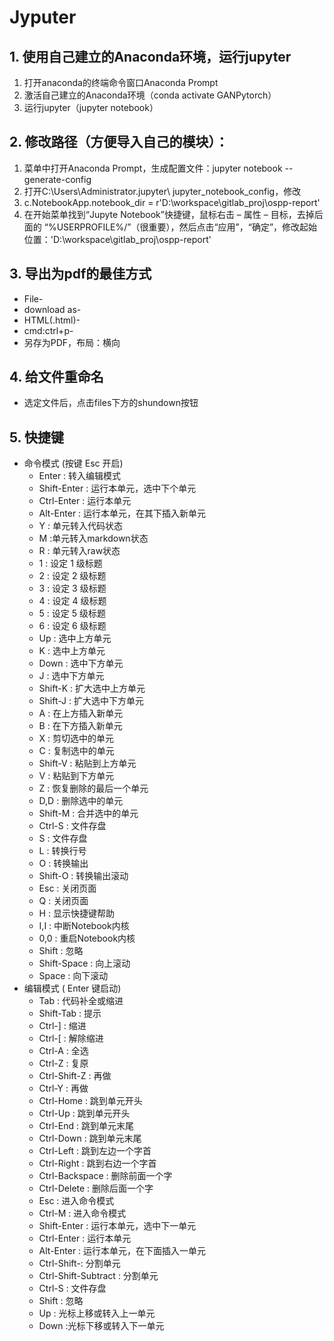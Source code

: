 # Jyputer

## 1. 使用自己建立的Anaconda环境，运行jupyter
1. 打开anaconda的终端命令窗口Anaconda Prompt
1. 激活自己建立的Anaconda环境（conda activate GANPytorch）
1. 运行jupyter（jupyter notebook）

## 2. 修改路径（方便导入自己的模块）：
1. 菜单中打开Anaconda Prompt，生成配置文件：jupyter notebook --generate-config
1. 打开C:\Users\Administrator\.jupyter\ jupyter_notebook_config，修改
1. c.NotebookApp.notebook_dir = r'D:\workspace\gitlab_proj\ospp-report'
1. 在开始菜单找到“Jupyte Notebook”快捷键，鼠标右击 – 属性 – 目标，去掉后面的 “%USERPROFILE%/”（很重要），然后点击“应用”，“确定”，修改起始位置：'D:\workspace\gitlab_proj\ospp-report'



## 3. 导出为pdf的最佳方式
- File-
- download as-
- HTML(.html)-
- cmd:ctrl+p-
- 另存为PDF，布局：横向

## 4. 给文件重命名
- 选定文件后，点击files下方的shundown按钮


## 5. 快捷键

- 命令模式 (按键 Esc 开启)
	- Enter : 转入编辑模式
	- Shift-Enter : 运行本单元，选中下个单元
	- Ctrl-Enter : 运行本单元
	- Alt-Enter : 运行本单元，在其下插入新单元
	- Y : 单元转入代码状态
	- M :单元转入markdown状态
	- R : 单元转入raw状态
	- 1 : 设定 1 级标题
	- 2 : 设定 2 级标题
	- 3 : 设定 3 级标题
	- 4 : 设定 4 级标题
	- 5 : 设定 5 级标题
	- 6 : 设定 6 级标题
	- Up : 选中上方单元
	- K : 选中上方单元
	- Down : 选中下方单元
	- J : 选中下方单元
	- Shift-K : 扩大选中上方单元
	- Shift-J : 扩大选中下方单元
	- A : 在上方插入新单元
	- B : 在下方插入新单元
	- X : 剪切选中的单元
	- C : 复制选中的单元
	- Shift-V : 粘贴到上方单元
	- V : 粘贴到下方单元
	- Z : 恢复删除的最后一个单元
	- D,D : 删除选中的单元
	- Shift-M : 合并选中的单元
	- Ctrl-S : 文件存盘
	- S : 文件存盘
	- L : 转换行号
	- O : 转换输出
	- Shift-O : 转换输出滚动
	- Esc : 关闭页面
	- Q : 关闭页面
	- H : 显示快捷键帮助
	- I,I : 中断Notebook内核
	- 0,0 : 重启Notebook内核
	- Shift : 忽略
	- Shift-Space : 向上滚动
	- Space : 向下滚动
- 编辑模式 ( Enter 键启动)
	- Tab : 代码补全或缩进
	- Shift-Tab : 提示
	- Ctrl-] : 缩进
	- Ctrl-[ : 解除缩进
	- Ctrl-A : 全选
	- Ctrl-Z : 复原
	- Ctrl-Shift-Z : 再做
	- Ctrl-Y : 再做
	- Ctrl-Home : 跳到单元开头
	- Ctrl-Up : 跳到单元开头
	- Ctrl-End : 跳到单元末尾
	- Ctrl-Down : 跳到单元末尾
	- Ctrl-Left : 跳到左边一个字首
	- Ctrl-Right : 跳到右边一个字首
	- Ctrl-Backspace : 删除前面一个字
	- Ctrl-Delete : 删除后面一个字
	- Esc : 进入命令模式
	- Ctrl-M : 进入命令模式
	- Shift-Enter : 运行本单元，选中下一单元
	- Ctrl-Enter : 运行本单元
	- Alt-Enter : 运行本单元，在下面插入一单元
	- Ctrl-Shift-: 分割单元
	- Ctrl-Shift-Subtract : 分割单元
	- Ctrl-S : 文件存盘
	- Shift : 忽略
	- Up : 光标上移或转入上一单元
	- Down :光标下移或转入下一单元

